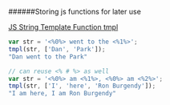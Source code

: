 ######Storing js functions for later use

[JS String Template Function tmpl](tmpl.js)

```javascript
var str = '<%0%> went to the <%1%>';
tmpl(str, ['Dan', 'Park']);
"Dan went to the Park"

// can reuse <% # %> as well
var str = '<%0%> am <%1%>, <%0%> am <%2%>';
tmpl(str, ['I', 'here', 'Ron Burgendy']);
"I am here, I am Ron Burgendy"
```